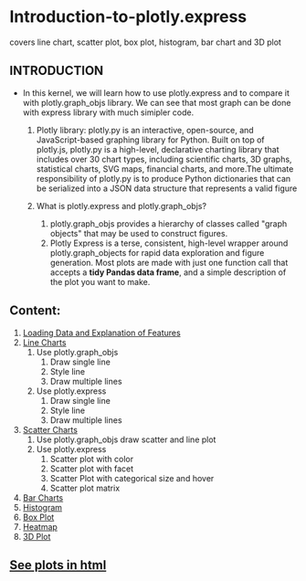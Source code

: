 # Introduction-to-plotly.express
covers line chart, scatter plot, box plot, histogram, bar chart and 3D plot
## INTRODUCTION
* In this kernel, we will learn how to use plotly.express and to compare it with plotly.graph_objs library. We can see that most graph can be done with express library with much simipler code.

    1. Plotly library: plotly.py is an interactive, open-source, and JavaScript-based graphing library for Python. Built on top of plotly.js, plotly.py is a high-level, declarative charting library that includes over 30 chart types, including scientific charts, 3D graphs, statistical charts, SVG maps, financial charts, and more.The ultimate responsibility of plotly.py is to produce Python dictionaries that can be serialized into a JSON data structure that represents a valid figure
    
    2. What is plotly.express and plotly.graph_objs?
        1. plotly.graph_objs provides a hierarchy of classes called "graph objects" that may be used to construct figures.
        2. Plotly Express is a terse, consistent, high-level wrapper around plotly.graph_objects for rapid data exploration and figure generation. Most plots are made with just one function call that accepts a **tidy Pandas data frame**, and a simple description of the plot you want to make.
        
## Content:
1. [Loading Data and Explanation of Features](#1)
1. [Line Charts](#2)
    1. Use plotly.graph_objs
        1. Draw single line
        2. Style line
        3. Draw multiple lines
    2. Use plotly.express
        1. Draw single line
        2. Style line
        3. Draw multiple lines
1. [Scatter Charts](#3)
    1. Use plotly.graph_objs draw scatter and line plot
    2. Use plotly.express 
        1. Scatter plot with color
        2. Scatter plot with facet
        3. Scatter Plot with categorical size and hover
        4. Scatter plot matrix
1. [Bar Charts](#4)
1. [Histogram](#5)
1. [Box Plot](#6)
1. [Heatmap](#7)
1. [3D Plot](#8)


## [See plots in html](https://nbviewer.jupyter.org/github/tang0614/Introduction-to-plotly.express/blob/master/express.ipynb)


